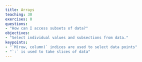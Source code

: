 ```yaml
---
title: Arrays
teaching: 30
exercises: 0
questions:
- "How can I access subsets of data?"
objectives:
- "Select individual values and subsections from data."
keypoints:
- "`M(row, column)` indices are used to select data points"
- "`:` is used to take slices of data"
---
```


